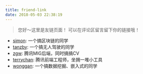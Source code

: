 ```yaml
---
title: friend-link
date: 2018-05-03 22:38:19
---
```


> 您好～这里是友链页面！
> 可以在评论区留言留下你的链接哦！

- [simon](http://simonisacoder.cn/): 一个搞区块链的同学
- [tanzby](https://tanzby.pub/): 一个搞无人驾驶的同学
- [zgw](https://www.zhgeng.cn/wordpress/): 腾讯MIG后端，同时搞搞CV
- [terrychan](https://blog.terrychan.me/): 腾讯前端工程师，坐拥一堆小工具
- [wonggan](http://wonggwan.cn/): 一个搞数据挖掘、嵌入式的同学